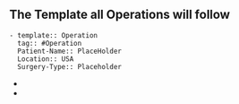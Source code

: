 ## The Template all Operations will follow
	- template:: Operation
	  tag:: #Operation 
	  Patient-Name:: PlaceHolder
	  Location:: USA
	  Surgery-Type:: Placeholder
-
-